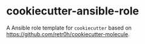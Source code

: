 # cookiecutter-ansible-role

A Ansible role template for `cookiecutter` based on https://github.com/retr0h/cookiecutter-molecule.
